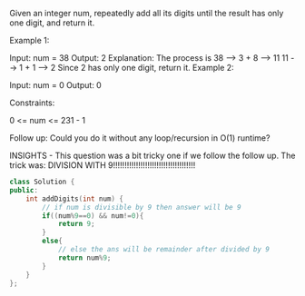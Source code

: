 Given an integer num, repeatedly add all its digits until the result has only one digit, and return it.

 

Example 1:

Input: num = 38
Output: 2
Explanation: The process is
38 --> 3 + 8 --> 11
11 --> 1 + 1 --> 2 
Since 2 has only one digit, return it.
Example 2:

Input: num = 0
Output: 0
 

Constraints:

0 <= num <= 231 - 1
 

Follow up: Could you do it without any loop/recursion in O(1) runtime?


INSIGHTS - This question was a bit tricky one if we follow the follow up. The trick was: DIVISION WITH 9!!!!!!!!!!!!!!!!!!!!!!!!!!!!!!!!!!!!

```cpp
class Solution {
public:
    int addDigits(int num) {
        // if num is divisible by 9 then answer will be 9
        if((num%9==0) && num!=0){
            return 9;
        }
        else{
            // else the ans will be remainder after divided by 9
            return num%9;
        }
    }
};
```
